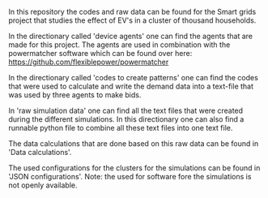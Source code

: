 In this repository the codes and raw data can be found for the Smart grids project that studies the effect of EV's in a cluster of thousand households.

In the directionary called 'device agents' one can find the agents that are made for this project. The agents are used in combination with the powermatcher software which can be found over here: https://github.com/flexiblepower/powermatcher

In the directionary called 'codes to create patterns' one can find the codes that were used to calculate and write the demand data into a text-file that was used by three agents to make bids.

In 'raw simulation data' one can find all the text files that were created during the different simulations. In this directionary one can also find a runnable python file to combine all these text files into one text file.

The data calculations that are done based on this raw data can be found in 'Data calculations'.

The used configurations for the clusters for the simulations can be found in 'JSON configurations'. Note: the used for software fore the simulations is not openly available.
